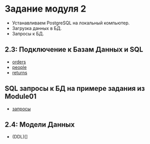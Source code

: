 # Задание модуля 2
- Устанавливаем PostgreSQL на локальный компьютер.
- Загрузка данных в БД.
- Запросы к БД.
## 2.3: Подключение к Базам Данных и SQL
- [orders](https://github.com/nepster50/datalearn/blob/main/de101/module2/orders.sql)
- [people](https://github.com/nepster50/datalearn/blob/main/de101/module2/people.sql)
- [returns](https://github.com/nepster50/datalearn/blob/main/de101/module2/returns.sql)
## SQL запросы к БД на примере задания из Module01
- [запросы](https://github.com/nepster50/datalearn/blob/main/de101/module2/query.sql)
## 2.4: Модели Данных
- (DDL)[]

